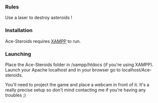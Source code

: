 ### Rules

Use a laser to destroy asteroids !

### Installation

Ace-Steroids requires [XAMPP](https://www.apachefriends.org/fr/index.html) to run.

### Launching

Place the Ace-Steroids folder in /xampp/htdocs (if you're using XAMPP).
Launch your Apache localhost and in your browser go to localhost/Ace-steroids.

You'll need to project the game and place a webcam in front of it.
It's a really precise setup so don't mind contacting me if you're having any troubles ;)
